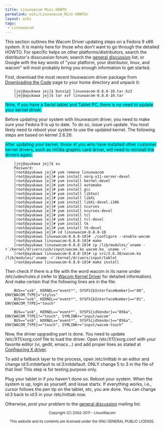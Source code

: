 ```yaml
---
title: Linuxwacom Mini-HOWTO
permalink: wiki/Linuxwacom_Mini-HOWTO/
layout: wiki
tags:
 - Linuxwacom
---
```


This section outlines the Wacom Driver updating steps on a Fedora 9 x86
system. It is mainly here for those who don't want to go through the
detailed HOWTO. For specific helps on other platforms/distributors,
search the distributor's disscussion forum; search the [general
discussion](https://lists.sourceforge.net/lists/listinfo/linuxwacom-discuss)
list; or Google with the key words of "your platform, your distributor,
linux, and wacom" will most probably bring you enough information to get
started.

First, download the most recent linuxwacom driver package from
[Downloading the Code](/wiki/Linuxwacom_HOWTO#Downloading_the_Code "wikilink")
page to your home directory and unpack it:

        [jej@ayukawa jej]$ bunzip2 linuxwacom-0.8.8-10.tar.bz2
        [jej@ayukawa jej]$ tar xvf linuxwacom-0.8.8-10.tar

<span style="background:#00ffff"> Note, if you have a Serial tablet and
Tablet PC, there is no need to update your kernel driver. </span>

Before updating your system with linuxwacom driver, you need to make
sure your Fedora 9 is up to date. To do so, issue yum update. You most
likely need to reboot your system to use the updated kernel. The
following steps are based on kernel 2.6.26.

<span style="background:#00ffff"> After updating your kernel, those of
you who have installed other customer kernel drivers, such as nVidia
graphic card driver, will need to reinstall the drivers again. </span>

         
        [jej@ayukawa jej]$ su
        Password:
        [root@ayukawa jej]# yum remove linuxwacom
        [root@ayukawa jej]# yum install xorg-x11-server-devel
        [root@ayukawa jej]# yum install kernel-devel
        [root@ayukawa jej]# yum install automake
        [root@ayukawa jej]# yum install gcc
        [root@ayukawa jej]# yum install libtool
        [root@ayukawa jej]# yum install libXi
        [root@ayukawa jej]# yum install libXi-devel.i386
        [root@ayukawa jej]# yum install ncurses
        [root@ayukawa jej]# yum install ncurses-devel
        [root@ayukawa jej]# yum install tcl
        [root@ayukawa jej]# yum install tcl-devel
        [root@ayukawa jej]# yum install tk
        [root@ayukawa jej]# yum install tk-devel
        [root@ayukawa jej]# cd linuxwacom-0.8.8-10 
        [root@ayukawa linuxwacom-0.8.8-10]# ./configure --enable-wacom
        [root@ayukawa linuxwacom-0.8.8-10]# make
        [root@ayukawa linuxwacom-0.8.8-10]# cp /lib/modules/`uname -r`/kernel/drivers/usb/input/wacom.ko wacom.ko_`uname -r`
        [root@ayukawa linuxwacom-0.8.8-10]# cp src/2.6.30/wacom.ko /lib/modules/`uname -r`/kernel/drivers/input/tablet
        [root@ayukawa linuxwacom-0.8.8-10]# make install

Then check if there is a file with the word wacom in its name under
/etc/udev/rules.d (refer to [Wacom Kernel
Driver](/wiki/Linuxwacom_HOWTO#Updated_wacom.c "wikilink") for detailed
information). And make certain that the following lines are in the file:

         
        BUS=="usb", KERNEL=="event*", SYSFS{bInterfaceNumber}=="00", ENV{WACOM_TYPE}="stylus"
        BUS=="usb", KERNEL=="event*", SYSFS{bInterfaceNumber}=="01", ENV{WACOM_TYPE}="touch"

        BUS=="usb", KERNEL=="event*", SYSFS{idVendor}=="056a", ENV{WACOM_TYPE}!="touch", SYMLINK+="input/wacom"
        BUS=="usb", KERNEL=="event*", SYSFS{idVendor}=="056a", ENV{WACOM_TYPE}=="touch", SYMLINK+="input/wacom-touch"

Now, the driver upgrading part is done. You need to update
/etc/X11/xorg.conf file to load the driver. Open /etc/X11/xorg.conf with
your favorite editor (vi, gedit, emacs...) and add proper lines as
stated at [Configuring X
driver](/wiki/Linuxwacom_HOWTO#Configuring_X11 "wikilink").

To add a fallback layer to the process, open /etc/inittab in an editor
and change id:5:initdefault to id:3:initdefault. ONLY change 5 to 3 in
the file of that line! This step is for testing purpose only.

Plug your tablet in if you haven't done so. Reboot your system. When the
system is up, login as yourself, and issue startx. If everything works,
i.e., cursor follows the pen tip on the tablet, etc, you are done. You
can change id:3 back to id:5 in your /etc/inittab now.

Otherwise, post your problem to the [general
discussion](https://lists.sourceforge.net/lists/listinfo/linuxwacom-discuss)
mailing list.

<center>
<small> Copyright (C) 2002-2011 - LinuxWacom

This website and its contents are licensed under the GNU GENERAL PUBLIC
LICENSE. </small>

</center>
